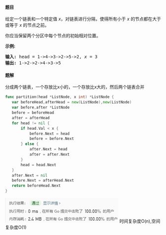 #### 题目
<p>给定一个链表和一个特定值<em> x</em>，对链表进行分隔，使得所有小于 <em>x</em> 的节点都在大于或等于 <em>x</em> 的节点之前。</p>

<p>你应当保留两个分区中每个节点的初始相对位置。</p>

<p><strong>示例:</strong></p>

<pre><strong>输入:</strong> head = 1-&gt;4-&gt;3-&gt;2-&gt;5-&gt;2, <em>x</em> = 3
<strong>输出:</strong> 1-&gt;2-&gt;2-&gt;4-&gt;3-&gt;5
</pre>


 #### 题解
 分成两个链表，一个存放比x小的，一个存放比x大的，然后两个链表合并
 ```go
func partition(head *ListNode, x int) *ListNode {
	var beforeHead,afterHead = new(ListNode),new(ListNode)
	var before,after *ListNode
	before = beforeHead
	after = afterHead
	for head != nil {
		if head.Val < x {
			before.Next = head
			before = before.Next
		} else {
			after.Next = head
			after = after.Next
		}
		head = head.Next
	}
	after.Next = nil
	before.Next = afterHead.Next
	return beforeHead.Next
}

```
 ![](https://raw.githubusercontent.com/betterfor/cloudImage/master/images/2020-05-26/008601.png)
 时间复杂度O(n),空间复杂度O(1)